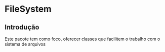 # FileSystem
## Introdução
Este pacote tem como foco, oferecer classes que facilitem o trabalho com o sistema de arquivos